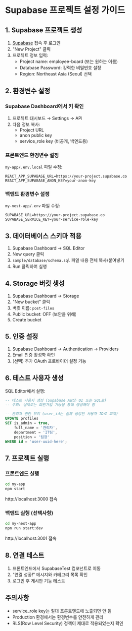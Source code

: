 # Supabase 프로젝트 설정 가이드

## 1. Supabase 프로젝트 생성

1. [Supabase](https://supabase.com) 접속 후 로그인
2. "New Project" 클릭
3. 프로젝트 정보 입력:
   - Project name: employee-board (또는 원하는 이름)
   - Database Password: 강력한 비밀번호 설정
   - Region: Northeast Asia (Seoul) 선택

## 2. 환경변수 설정

### Supabase Dashboard에서 키 확인
1. 프로젝트 대시보드 → Settings → API
2. 다음 정보 복사:
   - Project URL
   - anon public key
   - service_role key (비공개, 백엔드용)

### 프론트엔드 환경변수 설정
`my-app/.env.local` 파일 수정:
```
REACT_APP_SUPABASE_URL=https://your-project.supabase.co
REACT_APP_SUPABASE_ANON_KEY=your-anon-key
```

### 백엔드 환경변수 설정
`my-nest-app/.env` 파일 수정:
```
SUPABASE_URL=https://your-project.supabase.co
SUPABASE_SERVICE_KEY=your-service-role-key
```

## 3. 데이터베이스 스키마 적용

1. Supabase Dashboard → SQL Editor
2. New query 클릭
3. `sample/database/schema.sql` 파일 내용 전체 복사/붙여넣기
4. Run 클릭하여 실행

## 4. Storage 버킷 생성

1. Supabase Dashboard → Storage
2. "New bucket" 클릭
3. 버킷 이름: `post-files`
4. Public bucket: OFF (보안을 위해)
5. Create bucket

## 5. 인증 설정

1. Supabase Dashboard → Authentication → Providers
2. Email 인증 활성화 확인
3. (선택) 추가 OAuth 프로바이더 설정 가능

## 6. 테스트 사용자 생성

SQL Editor에서 실행:
```sql
-- 테스트 사용자 생성 (Supabase Auth UI 또는 SQL로)
-- 주의: 실제로는 회원가입 기능을 통해 생성해야 함

-- 관리자 권한 부여 (user_id는 실제 생성된 사용자 ID로 교체)
UPDATE profiles 
SET is_admin = true, 
    full_name = '관리자',
    department = 'IT팀',
    position = '팀장'
WHERE id = 'user-uuid-here';
```

## 7. 프로젝트 실행

### 프론트엔드 실행
```bash
cd my-app
npm start
```
http://localhost:3000 접속

### 백엔드 실행 (선택사항)
```bash
cd my-nest-app
npm run start:dev
```
http://localhost:3001 접속

## 8. 연결 테스트

1. 프론트엔드에서 SupabaseTest 컴포넌트로 이동
2. "연결 성공!" 메시지와 카테고리 목록 확인
3. 로그인 후 게시판 기능 테스트

## 주의사항

- service_role key는 절대 프론트엔드에 노출되면 안 됨
- Production 환경에서는 환경변수를 안전하게 관리
- RLS(Row Level Security) 정책이 제대로 적용되었는지 확인